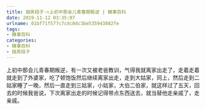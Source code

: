 ```yaml
---
title: 搞笑段子->上初中那会儿青春期叛逆 | 糗事百科
date: 2019-11-12 03:35:07
urlname: 01bf71f577c7cdc0dc3be535943082fe
tags: 
- 糗事百科
categories:
- 糗事百科
- 搞笑段子
---
```

上初中那会儿青春期叛逆，有一次又被老爸教训，气得我就离家出走了，走着走着就走到了外婆家，吃了顿饱饭然后继续离家出走，走到大姑家，同上，然后走到二姑家睡了一晚，然后一直走到三姑家，小姑家，大伯二伯家，就这样过了五天，回去的时候我爸说，下次离家出走的时候记得带点东西送去，就当替他走亲戚了，走亲戚。



